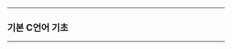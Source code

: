 
-------------------------------------------------------------------------------------------



## 기본 C언어 기초



-------------------------------------------------------------------------------------------


